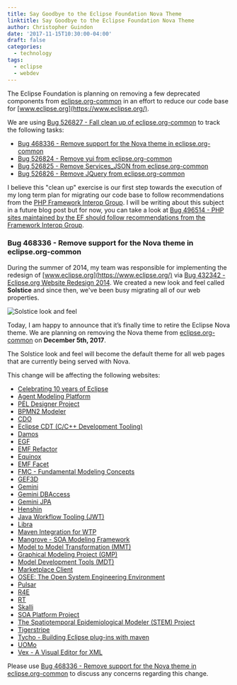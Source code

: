 ```yaml
---
title: Say Goodbye to the Eclipse Foundation Nova Theme
linktitle: Say Goodbye to the Eclipse Foundation Nova Theme
author: Christopher Guindon
date: '2017-11-15T10:30:00-04:00'
draft: false
categories:
  - technology
tags:
  - eclipse
  - webdev
---
```


The Eclipse Foundation is planning on removing a few deprecated components from [eclipse.org-common](https://git.eclipse.org/r/plugins/gitiles/www.eclipse.org/eclipse.org-common) in an effort to reduce our code base for [www.eclipse.org](https://www.eclipse.org/). 

We are using [Bug 526827 - Fall clean up of eclipse.org-common](https://bugs.eclipse.org/bugs/show_bug.cgi?id=526827) to track the following tasks:

* [Bug 468336 - Remove support for the Nova theme in eclipse.org-common](https://bugs.eclipse.org/bugs/show_bug.cgi?id=468336)
* [Bug 526824 - Remove yui from eclipse.org-common](https://bugs.eclipse.org/bugs/show_bug.cgi?id=526824)
* [Bug 526825 - Remove Services_JSON from eclipse.org-common](https://bugs.eclipse.org/bugs/show_bug.cgi?id=526825)
* [Bug 526826 - Remove JQuery from eclipse.org-common](https://bugs.eclipse.org/bugs/show_bug.cgi?id=526826)

I believe this "clean up" exercise is our first step towards the execution of my long term plan for migrating our code base to follow recommendations from the [PHP Framework Interop Group](http://www.php-fig.org/). I will be writing about this subject in a future blog post but for now, you can take a look at [Bug 496514 - PHP sites maintained by the EF should follow recommendations from the Framework Interop Group](https://bugs.eclipse.org/bugs/show_bug.cgi?id=496514).

### Bug 468336 - Remove support for the Nova theme in eclipse.org-common

During the summer of 2014, my team was responsible for implementing the redesign of [www.eclipse.org](https://www.eclipse.org/) via [Bug 432342 - Eclipse.org Website Redesign 2014](https://bugs.eclipse.org/bugs/show_bug.cgi?id=432342). We created a new look and feel called **Solstice** and since then, we've been busy migrating all of our web properties.

![Solstice look and feel](/uploads/01-solstice.jpg "Solstice look and feel")

Today, I am happy to announce that it’s finally time to retire the Eclipse Nova theme. We are planning on removing the Nova theme from [eclipse.org-common](https://git.eclipse.org/r/plugins/gitiles/www.eclipse.org/eclipse.org-common) on **December 5th, 2017**.

The Solstice look and feel will become the default theme for all web pages that are currently being served with Nova.

This change will be affecting the following websites: 

* [Celebrating 10 years of Eclipse](http://eclipse.org/10years/)
* [Agent Modeling Platform](http://eclipse.org/amp/)
* [PEL Designer Project](http://eclipse.org/bpel/)
* [BPMN2 Modeler](http://eclipse.org/bpmn2-modeler/)
* [CDO](http://eclipse.org/cdo/)
* [Eclipse CDT (C/C++ Development Tooling)](http://eclipse.org/cdt/)
* [Damos](http://eclipse.org/damos/)
* [EGF](http://eclipse.org/egf/)
* [EMF Refactor](http://eclipse.org/emf-refactor/)
* [Equinox](http://eclipse.org/equinox/)
* [EMF Facet](http://eclipse.org/facet/)
* [FMC - Fundamental Modeling Concepts](http://eclipse.org/fmc/)
* [GEF3D](http://eclipse.org/gef3d/)
* [Gemini](http://eclipse.org/gemini/)
* [Gemini DBAccess](http://eclipse.org/gemini/dbaccess/)
* [Gemini JPA](http://eclipse.org/gemini/jpa/)
* [Henshin](http://eclipse.org/henshin/)
* [Java Workflow Tooling (JWT)](http://eclipse.org/jwt/)
* [Libra](http://eclipse.org/libra/)
* [Maven Integration for WTP](http://eclipse.org/m2e-wtp/)
* [Mangrove - SOA Modeling Framework](http://eclipse.org/mangrove/)
* [Model to Model Transformation (MMT)](http://eclipse.org/mmt/)
* [Graphical Modeling Project (GMP)](http://eclipse.org/modeling/gmp/)
* [Model Development Tools (MDT)](http://eclipse.org/modeling/mdt/)
* [Marketplace Client](http://eclipse.org/mpc/)
* [OSEE: The Open System Engineering Environment](http://eclipse.org/osee/)
* [Pulsar](http://eclipse.org/pulsar/)
* [R4E](http://eclipse.org/r4e/)
* [RT](http://eclipse.org/rt/)
* [Skalli](http://eclipse.org/skalli/)
* [SOA Platform Project](http://eclipse.org/soa/)
* [The Spatiotemporal Epidemiological Modeler (STEM) Project](http://eclipse.org/stem/)
* [Tigerstripe](http://eclipse.org/tigerstripe/)
* [Tycho - Building Eclipse plug-ins with maven](http://eclipse.org/tycho/)
* [UOMo](http://eclipse.org/uomo/)
* [Vex - A Visual Editor for XML](http://eclipse.org/vex/)

Please use [Bug 468336 - Remove support for the Nova theme in eclipse.org-common](https://bugs.eclipse.org/bugs/show_bug.cgi?id=468336) to discuss any concerns regarding this change.
